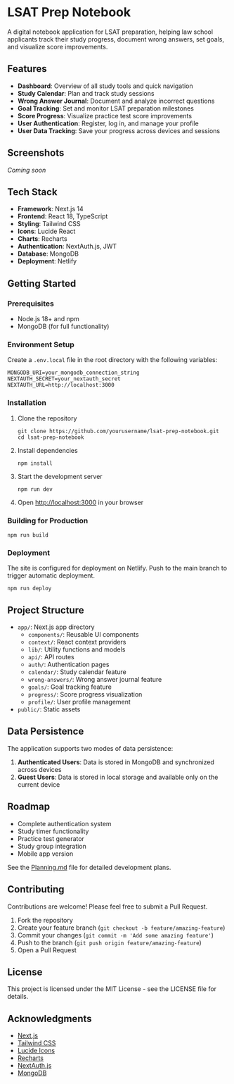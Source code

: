 # LSAT Prep Notebook

A digital notebook application for LSAT preparation, helping law school applicants track their study progress, document wrong answers, set goals, and visualize score improvements.

## Features

- **Dashboard**: Overview of all study tools and quick navigation
- **Study Calendar**: Plan and track study sessions
- **Wrong Answer Journal**: Document and analyze incorrect questions
- **Goal Tracking**: Set and monitor LSAT preparation milestones
- **Score Progress**: Visualize practice test score improvements
- **User Authentication**: Register, log in, and manage your profile
- **User Data Tracking**: Save your progress across devices and sessions

## Screenshots

*Coming soon*

## Tech Stack

- **Framework**: Next.js 14
- **Frontend**: React 18, TypeScript
- **Styling**: Tailwind CSS
- **Icons**: Lucide React
- **Charts**: Recharts
- **Authentication**: NextAuth.js, JWT
- **Database**: MongoDB
- **Deployment**: Netlify

## Getting Started

### Prerequisites

- Node.js 18+ and npm
- MongoDB (for full functionality)

### Environment Setup

Create a `.env.local` file in the root directory with the following variables:

```
MONGODB_URI=your_mongodb_connection_string
NEXTAUTH_SECRET=your_nextauth_secret
NEXTAUTH_URL=http://localhost:3000
```

### Installation

1. Clone the repository
   ```
   git clone https://github.com/yourusername/lsat-prep-notebook.git
   cd lsat-prep-notebook
   ```

2. Install dependencies
   ```
   npm install
   ```

3. Start the development server
   ```
   npm run dev
   ```

4. Open [http://localhost:3000](http://localhost:3000) in your browser

### Building for Production

```
npm run build
```

### Deployment

The site is configured for deployment on Netlify. Push to the main branch to trigger automatic deployment.

```
npm run deploy
```

## Project Structure

- `app/`: Next.js app directory
  - `components/`: Reusable UI components
  - `context/`: React context providers
  - `lib/`: Utility functions and models
  - `api/`: API routes
  - `auth/`: Authentication pages
  - `calendar/`: Study calendar feature
  - `wrong-answers/`: Wrong answer journal feature
  - `goals/`: Goal tracking feature
  - `progress/`: Score progress visualization
  - `profile/`: User profile management
- `public/`: Static assets

## Data Persistence

The application supports two modes of data persistence:

1. **Authenticated Users**: Data is stored in MongoDB and synchronized across devices
2. **Guest Users**: Data is stored in local storage and available only on the current device

## Roadmap

- Complete authentication system
- Study timer functionality
- Practice test generator
- Study group integration
- Mobile app version

See the [Planning.md](./Planning.md) file for detailed development plans.

## Contributing

Contributions are welcome! Please feel free to submit a Pull Request.

1. Fork the repository
2. Create your feature branch (`git checkout -b feature/amazing-feature`)
3. Commit your changes (`git commit -m 'Add some amazing feature'`)
4. Push to the branch (`git push origin feature/amazing-feature`)
5. Open a Pull Request

## License

This project is licensed under the MIT License - see the LICENSE file for details.

## Acknowledgments

- [Next.js](https://nextjs.org/)
- [Tailwind CSS](https://tailwindcss.com/)
- [Lucide Icons](https://lucide.dev/)
- [Recharts](https://recharts.org/)
- [NextAuth.js](https://next-auth.js.org/)
- [MongoDB](https://www.mongodb.com/) 